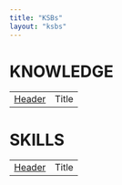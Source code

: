 ```yaml
---
title: "KSBs"
layout: "ksbs"
---
```


# KNOWLEDGE
|  |  |
| - | - |
| [Header](../tags/example/) | Title |

# SKILLS
|  |  |
| - | - |
| [Header](../tags/example/) | Title |
